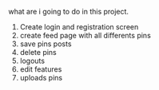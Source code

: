 what are i going to do in this project.

1. Create login and registration screen
2. create feed page with all differents pins
3. save pins posts
4. delete pins 
5. logouts
6. edit features
7. uploads pins
